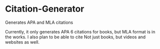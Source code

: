 # Citation-Generator
Generates APA and MLA citations

Currently, it only generates APA 6 citations for books, but MLA format is in the works.
I also plan to be able to cite Not just books, but videos and websites as well.
